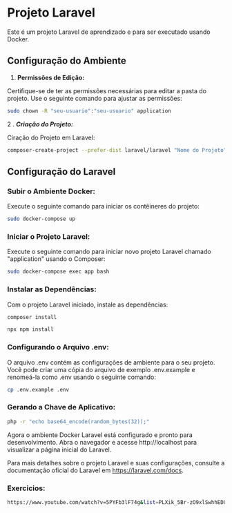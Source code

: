 # Projeto Laravel

Este é um projeto Laravel de aprendizado e para ser executado usando Docker. 

## Configuração do Ambiente

1.  **Permissões de Edição:**

Certifique-se de ter as permissões necessárias para editar a pasta do projeto. Use o seguinte comando para ajustar as permissões:

```bash
sudo chown -R "seu-usuario":"seu-usuario" application
```


2 . ***Criação do Projeto:***

Ciração do Projeto em Laravel:

```bash
composer-create-project --prefer-dist laravel/laravel "Nome do Projeto"
```

## Configuração do Laravel

### Subir o Ambiente Docker:
Execute o seguinte comando para iniciar os contêineres do projeto:

```bash
sudo docker-compose up
```

### Iniciar o Projeto Laravel:
Execute o seguinte comando para iniciar novo projeto Laravel chamado "application" usando o Composer:

```bash
sudo docker-compose exec app bash
```

### Instalar as Dependências:
Com o projeto Laravel iniciado, instale as dependências:

```bash
composer install
```

```bash
npx npm install
```

### Configurando o Arquivo .env:
O arquivo .env contém as configurações de ambiente para o seu projeto. Você pode criar uma cópia do arquivo de exemplo .env.example e renomeá-la como .env usando o seguinte comando:

```bash
cp .env.example .env
```

### Gerando a Chave de Aplicativo:

```bash
php -r "echo base64_encode(random_bytes(32));"
```

Agora o ambiente Docker Laravel está configurado e pronto para desenvolvimento. 
Abra o navegador e acesse http://localhost para visualizar a página inicial do Laravel.


Para mais detalhes sobre o projeto Laravel e suas configurações, consulte a documentação oficial do Laravel em https://laravel.com/docs.

### Exercicios:
```bash 
https://www.youtube.com/watch?v=5PYFb3lF74g&list=PLXik_5Br-zO9xlSwhhEDUGF81M5mgMUFQ&index=89
```
